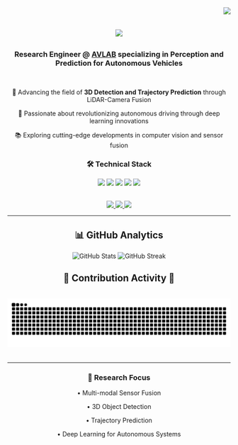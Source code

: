 <!-- Visitor Badge -->
<img align="right" src="https://visitor-badge.laobi.icu/badge?page_id=mudrism.murdism" />

<!-- Animated Introduction -->
<h1 align="center">
    <img src="https://readme-typing-svg.herokuapp.com/?font=Righteous&size=35&center=true&vCenter=true&width=500&height=70&duration=4000&lines=Hi+There!+👋;+I'm+Murad+Mebrahtu!;+Welcome+to+my+Profile!;" />
</h1>

<!-- Professional Summary -->
<h3 align="center">Research Engineer @ <a href="https://avlab.io/" target="_blank">AVLAB</a> specializing in Perception and Prediction for Autonomous Vehicles</h3>

<br/>

<!-- Current Work and Interests -->
<div align="center">
    <p>🔬 Advancing the field of <strong>3D Detection and Trajectory Prediction</strong> through LiDAR-Camera Fusion</p>
    <p>🚗 Passionate about revolutionizing autonomous driving through deep learning innovations</p>
    <p>📚 Exploring cutting-edge developments in computer vision and sensor fusion</p>
</div>

<!-- Technical Expertise -->
<div align="center">
    <h3>🛠️ Technical Stack</h3>
    <p>
        <img src="https://img.shields.io/badge/Python-3776AB?style=for-the-badge&logo=python&logoColor=white" />
        <img src="https://img.shields.io/badge/PyTorch-EE4C2C?style=for-the-badge&logo=pytorch&logoColor=white" />
        <img src="https://img.shields.io/badge/TensorFlow-FF6F00?style=for-the-badge&logo=tensorflow&logoColor=white" />
        <img src="https://img.shields.io/badge/OpenCV-5C3EE8?style=for-the-badge&logo=opencv&logoColor=white" />
        <img src="https://img.shields.io/badge/ROS-22314E?style=for-the-badge&logo=ros&logoColor=white" />
    </p>
</div>

<br/>

<!-- Contact Information -->
<div align="center"> 
    <a href="mailto:muradsmebrahtu@gmail.com">
        <img src="https://img.shields.io/badge/Gmail-333333?style=for-the-badge&logo=gmail&logoColor=red" />
    </a>
    <a href="https://linkedin.com/in/murad-s-mebrahtu-0311a0181" target="_blank">
        <img src="https://img.shields.io/badge/LinkedIn-0077B5?style=for-the-badge&logo=linkedin&logoColor=white" />
    </a>
    <a href="https://murdism.github.io" target="_blank">
        <img src="https://img.shields.io/badge/Portfolio-FF5722?style=for-the-badge&logo=todoist&logoColor=white" />
    </a>
</div>

<hr/>

<!-- GitHub Stats -->
<div align="center">
    <h2>📊 GitHub Analytics</h2>
    <img src="https://github-readme-stats.vercel.app/api?username=murdism&show_icons=true&theme=radical" alt="GitHub Stats" />
    <img src="https://github-readme-streak-stats.herokuapp.com/?user=murdism&theme=radical" alt="GitHub Streak" />
</div>

<!-- Contribution Snake -->
<div align="center">
    <h2>🐍 Contribution Activity 🐍</h2>
    <br>
    <img alt="snake eating my contributions" src="https://raw.githubusercontent.com/murdism/murdism/output/github-contribution-grid-snake.svg" />
    <br/><br/>
</div>

<hr/>

<!-- Research Interests -->
<div align="center">
    <h3>🔬 Research Focus</h3>
    <p>• Multi-modal Sensor Fusion</p>
    <p>• 3D Object Detection</p>
    <p>• Trajectory Prediction</p>
    <p>• Deep Learning for Autonomous Systems</p>
</div>
